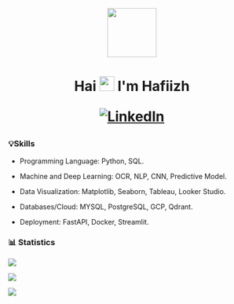 <div id="header" align="center">
  <img src="https://media.giphy.com/media/M9gbBd9nbDrOTu1Mqx/giphy.gif" width="100"/>
</div>

<h1 align="center">
  Hai <img src="https://media.giphy.com/media/hvRJCLFzcasrR4ia7z/giphy.gif" width="30px"/> I'm Hafiizh

  [![LinkedIn](https://img.shields.io/badge/LinkedIn-%230077B5.svg?logo=linkedin&logoColor=white)](https://www.linkedin.com/in/hafizh-taufiqul-hakim/) 
</h1>

### 💡Skills
- Programming Language: Python, SQL.

- Machine and Deep Learning: OCR, NLP, CNN, Predictive Model.

- Data Visualization: Matplotlib, Seaborn, Tableau, Looker Studio. 

- Databases/Cloud: MYSQL, PostgreSQL, GCP, Qdrant.

- Deployment: FastAPI, Docker, Streamlit.

### 📊 Statistics
![](https://github-readme-stats-eight-theta.vercel.app/api?username=HafiizhTH&show_icons=true&theme=algolia&include_all_commits=true&count_private=true)
<br/>

![](https://github-readme-streak-stats.herokuapp.com/?user=HafiizhTH&theme=algolia&hide_border=false)
<br/>

![](https://github-readme-stats.vercel.app/api/top-langs/?username=HafiizhTH&theme=algolia&hide_border=false&include_all_commits=false&count_private=false&layout=compact)